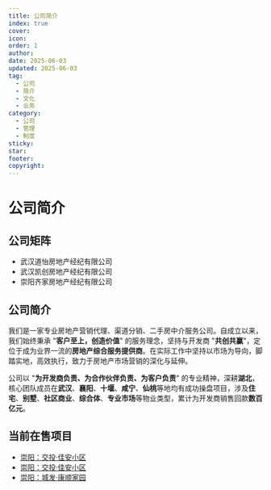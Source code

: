 ```yaml
---
title: 公司简介
index: true
cover: 
icon: 
order: 1
author: 
date: 2025-06-03
updated: 2025-06-03
tag:
  - 公司
  - 简介
  - 文化
  - 业务
category:
  - 公司
  - 管理
  - 制度
sticky: 
star: 
footer: 
copyright: 
---
```


# 公司简介

## 公司矩阵

- 武汉道怡房地产经纪有限公司
- 武汉凯创房地产经纪有限公司
- 崇阳齐家房地产经纪有限公司

## 公司简介

我们是一家专业房地产营销代理、渠道分销、二手房中介服务公司。自成立以来，我们始终秉承 "**客户至上，创造价值**" 的服务理念，坚持与开发商 "**共创共赢**"，定位于成为业界一流的**房地产综合服务提供商**。在实际工作中坚持以市场为导向，脚踏实地，高效执行，致力于房地产市场营销的深化与延伸。

公司以 "**为开发商负责、为合作伙伴负责、为客户负责**" 的专业精神，深耕**湖北**，核心团队成员在**武汉**、**襄阳**、**十堰**、**咸宁**、**仙桃**等地均有成功操盘项目，涉及**住宅**、**别墅**、**社区商业**、**综合体**、**专业市场**等物业类型，累计为开发商销售回款**数百亿元**。

## 当前在售项目

- [崇阳：交投·佳安小区](/res/操盘项目/佳安小区/)
- [崇阳：交投·佳安小区](/res/操盘项目/香苑/)
- [崇阳：城发·康顺家园](/res/操盘项目/康顺家园/)
